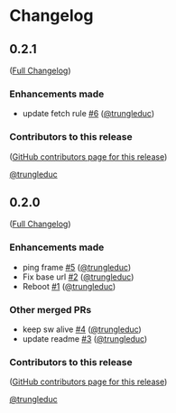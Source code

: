 # Changelog

<!-- <START NEW CHANGELOG ENTRY> -->

## 0.2.1

([Full Changelog](https://github.com/trungleduc/jupyterpack/compare/v0.2.0...5fb3882b63c2497b1d485e04031e259cdabae36c))

### Enhancements made

- update fetch rule [#6](https://github.com/trungleduc/jupyterpack/pull/6) ([@trungleduc](https://github.com/trungleduc))

### Contributors to this release

([GitHub contributors page for this release](https://github.com/trungleduc/jupyterpack/graphs/contributors?from=2025-10-01&to=2025-10-01&type=c))

[@trungleduc](https://github.com/search?q=repo%3Atrungleduc%2Fjupyterpack+involves%3Atrungleduc+updated%3A2025-10-01..2025-10-01&type=Issues)

<!-- <END NEW CHANGELOG ENTRY> -->

## 0.2.0

([Full Changelog](https://github.com/trungleduc/jupyterpack/compare/12083f5da5f8428ac882173ba1053ac83e9c2055...595d35d7591d91efbede78033911bfb633ee48b0))

### Enhancements made

- ping frame [#5](https://github.com/trungleduc/jupyterpack/pull/5) ([@trungleduc](https://github.com/trungleduc))
- Fix base url [#2](https://github.com/trungleduc/jupyterpack/pull/2) ([@trungleduc](https://github.com/trungleduc))
- Reboot [#1](https://github.com/trungleduc/jupyterpack/pull/1) ([@trungleduc](https://github.com/trungleduc))

### Other merged PRs

- keep sw alive [#4](https://github.com/trungleduc/jupyterpack/pull/4) ([@trungleduc](https://github.com/trungleduc))
- update readme [#3](https://github.com/trungleduc/jupyterpack/pull/3) ([@trungleduc](https://github.com/trungleduc))

### Contributors to this release

([GitHub contributors page for this release](https://github.com/trungleduc/jupyterpack/graphs/contributors?from=2025-02-09&to=2025-10-01&type=c))

[@trungleduc](https://github.com/search?q=repo%3Atrungleduc%2Fjupyterpack+involves%3Atrungleduc+updated%3A2025-02-09..2025-10-01&type=Issues)
